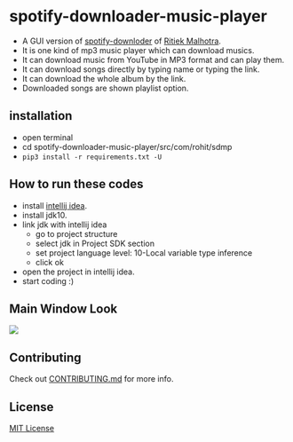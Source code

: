 # spotify-downloader-music-player

- A GUI version of [spotify-downloder](https://github.com/ritiek/spotify-downloader) of [Ritiek Malhotra](https://github.com/ritiek).
- It is one kind of mp3 music player which can download musics.
- It can download music from YouTube in MP3 format and can play them.
- It can download songs directly by typing name or typing the link.
- It can download the whole album by the link.
- Downloaded songs are shown playlist option.

## installation
- open terminal
- cd spotify-downloader-music-player/src/com/rohit/sdmp
- `pip3 install -r requirements.txt -U`

## How to run these codes
- install [intellij idea](https://www.jetbrains.com/idea/).
- install jdk10.
- link jdk with intellij idea
  - go to project structure
  - select jdk in Project SDK section
  - set project language level: 10-Local variable type inference
  - click ok
- open the project in intellij idea.
- start coding :)
  
## Main Window Look
  <img src="https://github.com/rpotter12/spotify-downloader-music-player/blob/master/pictures/sampleLook1.png">

## Contributing
  Check out [CONTRIBUTING.md](https://github.com/rpotter12/spotify-downloader-music-player/blob/master/CONTRIBUTING.md) for more info.

## License 
  [MIT License](https://github.com/rpotter12/spotify-downloader-music-player/blob/master/LICENSE)
